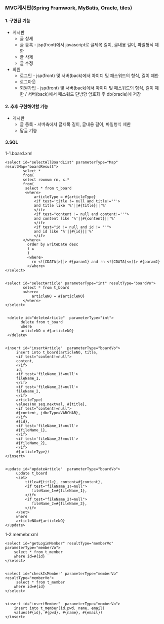 ### MVC게시판(Spring Framwork, MyBatis, Oracle, tiles)

#### 1. 구현된 기능
- 게시판
  - 글 상세
  - 글 등록 - jsp(front)에서 javascript로 글제목 길이, 글내용 길이, 파일형식 제한
  - 글 삭제
  - 글 수정
- 회원
  - 로그인 - jsp(front) 및 서버(back)에서 아이디 및 패스워드의 형식, 길이 제한
  - 로그아웃 
  - 회원가입 - jsp(front) 및 서버(back)에서 아이디 및 패스워드의 형식, 길이 제한 / 서버(back)에서 패스워드 단방향 암호화 후 db(oracle)에 저장


#### 2. 추후 구현해야할 기능
- 게시판
  - 글 등록 - 서버측에서 글제목 길이, 글내용 길이, 파일형식 제한
  - 답글 기능

 
#### 3.SQL
  1-1.board.xml
  
  	<select id="selectAllBoardList" parameterType="Map" resultMap="boardResult">
	     	select * 
	     	from(
	     	select rownum rn, x.*
	     	from(
	         select * from t_board 
	         <where>
		         articleType = #{articleType}
		         <if test='title != null and title!=""'>
		         and title like '%'||#{title}||'%'
		         </if>
		         <if test="content != null and content!=''">
		         and content like '%'||#{content}||'%'
		         </if>
		         <if test="id != null and id != ''">
		         and id like '%'||#{id}||'%'
		         </if>
	        </where>  
	          order by writeDate desc
	          ) x
	          )
	          <where>
	          	rn <![CDATA[>]]> #{param1} and rn <![CDATA[<=]]> #{param2}
	          </where>	 	
	</select>


	<select id="selectArticle" parameterType="int" resultType="boardVo">
        	select * from t_board
         	<where>
	         	articleNO = #{articleNO}
        	</where>  	 	
	</select> 


 	 <delete id="deleteArticle"  parameterType="int">
		   delete from t_board
		   where
		   articleNO = #{articleNO}
	 </delete>


  	<insert id="insertArticle"  parameterType="boardVo">
		 insert into t_board(articleNO, title, 
		 <if test="content!=null">
		 content, 
		 </if>
		 id, 
		 <if test='fileName_1!=null'>
		 fileName_1,
		 </if>
		 <if test='fileName_2!=null'> 
		 fileName_2,
		 </if> 
		 articleType)
		 values(no_seq.nextval, #{title}, 
		 <if test="content!=null">
		 #{content, jdbcType=VARCHAR}, 
		 </if>
		 #{id},
		 <if test='fileName_1!=null'>
		 #{fileName_1},
		 </if>
		 <if test='fileName_2!=null'> 
		 #{fileName_2},
		 </if> 
		 #{articleType}) 
	</insert>


  	<update id="updateArticle"  parameterType="boardVo">
	     update t_board
	     <set>
		     title=#{title}, content=#{content},
		     <if test="fileName_1!=null">
		     	fileName_1=#{fileName_1}, 
		     </if>
		     <if test="fileName_2!=null">
		     	fileName_2=#{fileName_2},
		     </if>
		 </set>   
	     where
	     articleNO=#{articleNO}
   	</update>

   1-2.memebr.xml
   	
    <select id="getLoginMember" resultType="memberVo" parameterType="memberVo">
  		select * from t_member	
  		where id=#{id}		
  	</select>


    <select id="checkIsMember" parameterType="memberVo" resultType="memberVo">
		 select * from t_member	
		where id=#{id}      
	</select>


  	<insert id="insertMember"  parameterType="memberVo">
  		insert into t_member(id,pwd, name, email)
  		values(#{id}, #{pwd}, #{name}, #{email})      
	</insert>   
